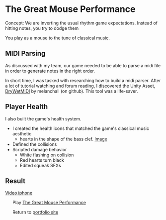 # The Great Mouse Performance

Concept: We are inverting the usual rhythm game expectations. Instead of hitting notes, you try to dodge them 

You play as a mouse to the tune of classical music. 

## MIDI Parsing
As discussed with my team, our game needed to be able to parse a midi file in order to generate notes in the right order.

In short time, I was tasked with researching how to build a midi parser.  After a lot of tutorial watching and forum reading, I discovered the Unity Asset, [DryWetMIDI](https://github.com/melanchall/drywetmidi) by melanchall (on github). This tool was a life-saver. 

## Player Health
I also built the game's health system. 

- I created the health icons that matched the game's classical music aesthetic
    - hearts in the shape of the bass clef. [Image]()
- Defined the collisions
- Scripted damage behavior 
    - White flashing on collision
    - Red hearts turn black
    - Edited squeak SFXs 

## Result
[Video iphone](/assets/visual-media/greatmouse-health.mov)

<ul>

Play [The Great Mouse Performance](https://frndlydragon.itch.io/the-great-mouse-performance)

<!-- custom back button image? -->
Return to [portfolio site](symsoph.github.io)
</ul>